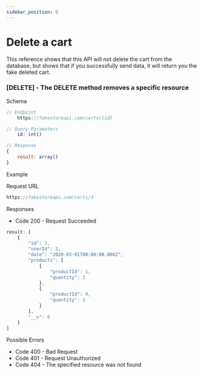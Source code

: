 ```yaml
---
sidebar_position: 9
---
```


# Delete a cart

This reference shows that this API will not delete the cart from the database, but shows that if you successfully send data, it will return you the fake deleted cart.

### [DELETE] - The DELETE method removes a specific resource

Schema

```js
// Endpoint
    https://fakestoreapi.com/carts/{id}

// Query Parameters  
    id: int()

// Response
{
    result: array()
}    
```

<p class = "p_example">Example</p>

Request URL

```js
https://fakestoreapi.com/carts/3
```

Responses

- Code 200 - Request Succeeded

```js
result: [   
    {
        "id": 3,
        "userId": 2,
        "date": "2020-03-01T00:00:00.000Z",
        "products": [
            {
                "productId": 1,
                "quantity": 2
            },
            {
                "productId": 9,
                "quantity": 1
            }
        ],
        "__v": 0
    }
]
```

Possible Errors

- Code 400 - Bad Request
- Code 401 - Request Unauthorized
- Code 404 - The specified resource was not found
